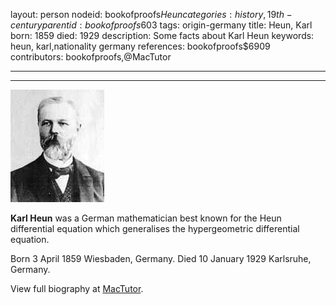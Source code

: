 layout: person
nodeid: bookofproofs$Heun
categories: history,19th-century
parentid: bookofproofs$603
tags: origin-germany
title: Heun, Karl
born: 1859
died: 1929
description: Some facts about Karl Heun
keywords: heun, karl,nationality germany
references: bookofproofs$6909
contributors: bookofproofs,@MacTutor

---


---

![Heun.jpg](https://github.com/bookofproofs/bookofproofs.github.io/blob/main/_sources/_assets/images/portraits/Heun.jpg?raw=true)

**Karl Heun** was a German mathematician best known for the Heun differential equation which generalises the hypergeometric differential equation.

Born 3 April 1859 Wiesbaden, Germany. Died 10 January 1929 Karlsruhe, Germany.


View full biography at [MacTutor](https://mathshistory.st-andrews.ac.uk/Biographies/Heun/).